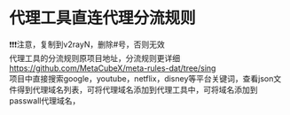 # 代理工具直连代理分流规则
❗❗❗注意，复制到v2rayN，删除#号，否则无效  
代理工具的分流规则原项目地址，分流规则更详细  https://github.com/MetaCubeX/meta-rules-dat/tree/sing  
项目中直接搜索google，youtube，netflix，disney等平台关键词，查看json文件得到代理域名列表，可将代理域名添加到代理工具中，可将域名添加到passwall代理域名，  


